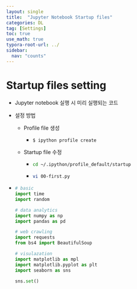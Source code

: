 ```yaml
---
layout: single
title:  "Jupyter Notebook Startup files"
categories: DL
tag: [Settings]
toc: true
use_math: true
typora-root-url: ../
sidebar:
  nav: "counts"
---
```


# Startup files setting 

+ Jupyter notebook 실행 시 미리 실행되는 코드

+ 설정 방법

  + Profile file 생성

    + ```bash
      $ ipython profile create
      ```

  + Startup file 수정

    + ```bash
      cd ~/.ipython/profile_default/startup
      ```

    + ```bash
      vi 00-first.py
      ```

+ ```python
  # basic
  import time
  import random
  
  # data analytics
  import numpy as np
  import pandas as pd
  
  # web crawling
  import requests
  from bs4 import BeautifulSoup
  
  # visulazation
  import matplotlib as mpl
  import matplotlib.pyplot as plt
  import seaborn as sns
  
  sns.set()
  
  ```

  